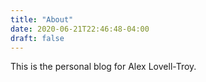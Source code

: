 ```yaml
---
title: "About"
date: 2020-06-21T22:46:48-04:00
draft: false
---
```


This is the personal blog for Alex Lovell-Troy.